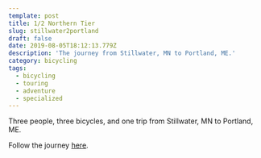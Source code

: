 ```yaml
---
template: post
title: 1/2 Northern Tier
slug: stillwater2portland
draft: false
date: 2019-08-05T18:12:13.779Z
description: 'The journey from Stillwater, MN to Portland, ME.'
category: bicycling
tags:
  - bicycling
  - touring
  - adventure
  - specialized
---
```

Three people, three bicycles, and one trip from Stillwater, MN to Portland, ME.



Follow the journey [here](https://northerntierfinalfrontier.blogspot.com/).
